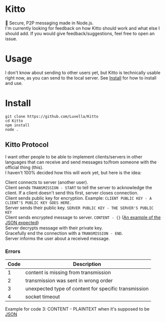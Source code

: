 # Kitto
🔌 Secure, P2P messaging made in Node.js.  
I'm currently looking for feedback on how Kitto should work and what else I should add. If you would give feedback/suggestions, feel free to open an issue.

# Usage
I don't know about sending to other users yet, but Kitto is technically usable right now, as you can send to the local server. See [Install](#install) for how to install and use.

# Install
```
git clone https://github.com/Luvella/Kitto
cd Kitto
npm install
node .
```

## Kitto Protocol
I want other people to be able to implement clients/servers in other languages that can receive and send messages to/from someone with the official thing (this).  
I haven't 100% decided how this will work yet, but here is the idea:  

Client connects to server (another user).  
Client sends `TRANSMISSION - START` to tell the server to acknowledge the client. If a client doesn't send this first, server closes connection.  
Client sends public key for encryption. Example: `CLIENT PUBLIC KEY - A CLIENT'S PUBLIC KEY GOES HERE.`  
Server sends their public key. `SERVER PUBLIC KEY - THE SERVER'S PUBLIC KEY`  
Client sends encrypted message to server. `CONTENT - {}` ([An example of the JSON expected](https://github.com/juhoen/hybrid-crypto-js#encryption))  
Server decrypts message with their private key.  
Gracefully end the connection with a `TRANSMISSION - END`.  
Server informs the user about a received message.

### Errors 
| Code    | Description                                          |
|---------|------------------------------------------------------|
| 1       | content is missing from transmission                 |
| 2       | transmission was sent in wrong order                 |
| 3       | unexpected type of content for specific transmission |
| 4       | socket timeout                                       |  

Example for code 3: CONTENT - PLAINTEXT when it's supposed to be [JSON](https://github.com/juhoen/hybrid-crypto-js#encryption)